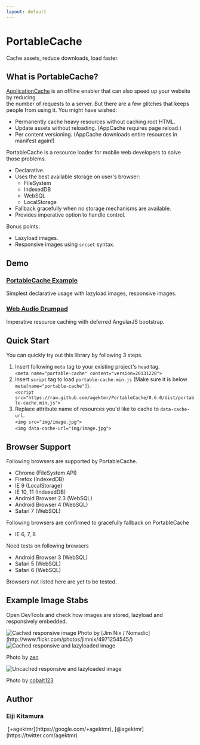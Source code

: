 ```yaml
---
layout: default
---
```

# PortableCache

Cache assets, reduce downloads, load faster.

## What is PortableCache?

[ApplicationCache](http://www.whatwg.org/specs/web-apps/current-work/multipage/offline.html) 
is an offline enabler that can also speed up your website by reducing   
the number of requests to a server. But there are a few glitches that keeps   
people from using it. You might have wished:

* Permanently cache heavy resources without caching root HTML.
* Update assets without reloading. (AppCache requires page reload.)
* Per content versioning. (AppCache downloads entire resources in manifest 
  again!)

PortableCache is a resource loader for mobile web developers to solve those 
problems.

* Declarative.
* Uses the best available storage on user's browser:
    * FileSystem
    * IndexedDB
    * WebSQL
    * LocalStorage
* Fallback gracefully when no storage mechanisms are available.
* Provides imperative option to handle control.

Bonus points:

* Lazyload images.
* Responsive images using `srcset` syntax.

## Demo
### [PortableCache Example](http://demo.agektmr.com/portable-cache/)

Simplest declarative usage with lazyload images, responsive images.

### [Web Audio Drumpad](http://demo.agektmr.com/drumpad/)

Imperative resource caching with deferred AngularJS bootstrap.

## Quick Start

You can quickly try out this library by following 3 steps.

1. Insert following `meta` tag to your existing project's `head` tag.<br/>
   `<meta name="portable-cache" content="version=20131228">`
1. Insert `script` tag to load `portable-cache.min.js` (Make sure it is below 
   `meta[name="portable-cache"]`).<br/>
   `<script 
   src="https://raw.github.com/agektmr/PortableCache/0.6.0/dist/portable-cache.min.js">`
1. Replace attribute name of resources you'd like to cache to 
   `data-cache-url`.<br/>
   `<img src="img/image.jpg">`<br/>
   `<img data-cache-url="img/image.jpg">`

## Browser Support

Following browsers are supported by PortableCache.

* Chrome (FileSystem API)
* Firefox (IndexedDB)
* IE 9 (LocalStorage)
* IE 10, 11 (IndexedDB)
* Android Browser 2.3 (WebSQL)
* Android Browser 4 (WebSQL)
* Safari 7 (WebSQL)

Following browsers are confirmed to gracefully fallback on PortableCache

* IE 6, 7, 8

Need tests on following browsers

* Android Browser 3 (WebSQL)
* Safari 5 (WebSQL)
* Safari 6 (WebSQL)

Browsers not listed here are yet to be tested.

## Example Image Stabs

Open DevTools and check how images are stored, lazyload and responsively embedded.

<img data-cache-url="_layouts/img/abstract1_1024x685.jpg" data-cache-srcset="img/abstract1_320x214.jpg 320w, img/abstract1_640x428.jpg 640w, img/abstract1_640x428.jpg 320w 2x" class="img-responsive" alt="Cached responsive image">
Photo by [Jim Nix / Nomadic](http://www.flickr.com/photos/jimnix/4971254545/)

<img data-cache-url="_layouts/img/abstract2_864x595.jpg" data-cache-srcset="img/abstract2_320x220.jpg 320w, img/abstract2_640x441.jpg 640w, img/abstract2_640x441.jpg 320w 2x" class="img-responsive" alt="Cached responsive and lazyloaded image" lazyload>

Photo by [zen](http://www.flickr.com/photos/zen/9990061573/)

<img data-cache-url="_layouts/img/abstract3_1200x1015.jpg" data-cache-srcset="_layouts/img/abstract3_240x203.jpg 240w, _layouts/img/abstract3_640x541.jpg 640w, _layouts/img/abstract3_640x541.jpg 320w 2x" data-cache-version="" class="img-responsive" alt="Uncached responsive and lazyloaded image" lazyload>

Photo by [cobalt123](http://www.flickr.com/photos/cobalt/513184722/)

## Author

### Eiji Kitamura</h4>
<img data-cache-url="img/agektmr-s.jpg" class="media-object profile" lazyload>
[+agektmr](https://google.com/+agektmr), [@agektmr](https://twitter.com/agektmr)
